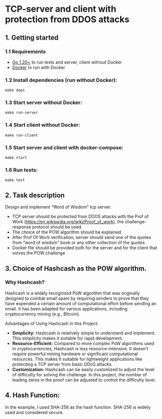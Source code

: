 # TCP-server and client with protection from DDOS attacks

## 1. Getting started
### 1.1 Requirements
+ [Go 1.20+](https://go.dev/dl/) to run tests and server, client without Docker
+ [Docker](https://docs.docker.com/engine/install/) to run with Docker

### 1.2 Install dependencies (run without Docker):
```
make deps
```

### 1.3 Start server without Docker:
```
make run-server
```

### 1.4 Start client without Docker:
```
make run-client
```

### 1.5 Start server and client with docker-compose:
```
make start
```

### 1.6 Run tests:
```
make test
```

## 2. Task description
Design and implement “Word of Wisdom” tcp server.
+ TCP server should be protected from DDOS attacks with the Prof of Work (https://en.wikipedia.org/wiki/Proof_of_work), the challenge-response protocol should be used.
+ The choice of the POW algorithm should be explained.
+ After Prof Of Work verification, server should send one of the quotes from “word of wisdom” book or any other collection of the quotes.
+ Docker file should be provided both for the server and for the client that solves the POW challenge


## 3. Choice of Hashcash as the POW algorithm.
### Why Hashcash?
Hashcash is a widely recognized PoW algorithm that was originally designed to combat email spam by requiring senders to prove that they have expended a certain amount of computational effort before sending an email. It has been adapted for various applications, including cryptocurrency mining (e.g., Bitcoin).

Advantages of Using Hashcash in this Project:

+ **Simplicity:** Hashcash is relatively simple to understand and implement. This simplicity makes it suitable for rapid development.
+ **Resource-Efficient:** Compared to more complex PoW algorithms used in cryptocurrencies, Hashcash is less resource-intensive. It doesn't require powerful mining hardware or significant computational resources. This makes it suitable for lightweight applications like protecting a TCP server from basic DDoS attacks.
+ **Customization:** Hashcash can be easily customized to adjust the level of difficulty for solving the challenge. In this project, the number of leading zeros in the proof can be adjusted to control the difficulty level.

## 4. Hash Function:
In the example, I used SHA-256 as the hash function. SHA-256 is widely used and considered secure.
